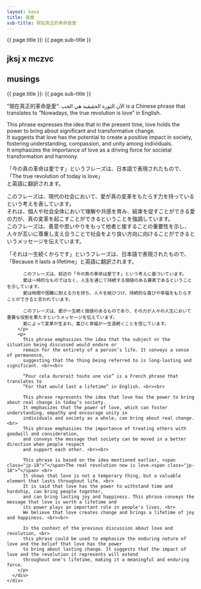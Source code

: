 ```yaml
---
layout: base
title: 是愛
sub-title: 現在真正的革命是愛
---
```

<div>
  <div class="text-white bg-yellow-600 p-4 [font-size:20px]">
    <span class="jp-17 page-header">{{ page.title }}: {{ page.sub-title }}</span>
  </div>
  
  <main>
    <section class="sticky top-0">
      <div class="top-content h-[475px]">
        <div class="bg flex w-full h-full justify-center bg-biw-kayee">
          <h1 class="text-white page-header">jksj x mczvc</h1>
          <h2 class="block">musings</h2>
        </div>
      </div>
    </section>
    <div class="content-wrapper flex justify-center w-full sticky top-0 left-0 h-[1555px]">
      <div class="content min-w-[444px] w-[60%] max-w-[653px] h-max py-2 px-6 !bg-white/60 quando-regular">
        <div class="text-white bg-yellow-600 p-4 [margin:-8px_-24px_0] [font-size:20px]">
          <span class="jp-17 page-header">{{ page.title }}: {{ page.sub-title }}</span>
        </div>
        <p>
        <span class="jp-18">“現在真正的革命是愛”</span>: <span class="noto-sans-arabic-18">
          الآن الثورة الحقيقية هي الحب 
          </span>
          is a Chinese phrase that translates to “Nowadays, the true revolution is love” in English. 
        </p>
        <p>
          This phrase expresses the idea that in the present time, love holds the power to bring about significant 
          and transformative change. <br>
          It suggests that love has the potential to create a positive impact in society, fostering understanding, 
          compassion, and unity among individuals. <br> 
          It emphasizes the importance of love as a driving force for societal transformation and harmony.
        </p>
        <p class="jp-18">
          「今の真の革命は愛です」というフレーズは、日本語で表現されたもので、<br>
          「The true revolution of today is love」<br>
          と英語に翻訳されます。
        </p>
        <p class="jp-18">
          このフレーズは、現代の社会において、愛が真の変革をもたらす力を持っているという考えを表しています。<br>
          それは、個人や社会全体において理解や共感を育み、結束を促すことができる愛の力が、真の変革を起こすことができるということを強調しています。<br>
          このフレーズは、善意や思いやりをもって他者と接することの重要性を示し、 <br>
          人々が互いに尊重し支え合うことで社会をより良い方向に向けることができるというメッセージを伝えています。
        </p>
        <p class="jp-18">
          「それは一生続くからです」というフレーズは、日本語で表現されたもので、<br>
          「Because it lasts a lifetime」と英語に翻訳されます。
          
          このフレーズは、前述の「今の真の革命は愛です」という考えに基づいています。
          愛は一時的なものではなく、人生を通じて持続する価値のある要素であるということを示しています。
          愛は時間や困難に耐える力を持ち、人々を結びつけ、持続的な喜びや幸福をもたらすことができると言われています。
          
          このフレーズは、愛が一生続く価値のあるものであり、その力が人々の人生において重要な役割を果たすというメッセージを伝えています。
          愛によって変革が生まれ、喜びと幸福が一生涯続くことを信じています。
        </p>
        <p>
          This phrase emphasizes the idea that the subject or the situation being discussed would endure or 
          remain for the entirety of a person’s life. It conveys a sense of permanence, 
          suggesting that the thing being referred to is long-lasting and significant. <br><br>

          “Pour cela durerait toute une vie” is a French phrase that translates to 
          “For that would last a lifetime” in English. <br><br>

          This phrase represents the idea that love has the power to bring about real change in today’s society. 
          It emphasizes that the power of love, which can foster understanding, empathy and encourage unity in 
          individuals and society as a whole, can bring about real change. <br>
          This phrase emphasizes the importance of treating others with goodwill and consideration, 
          and conveys the message that society can be moved in a better direction when people respect 
          and support each other. <br><br>

          This phrase is based on the idea mentioned earlier, <span class="jp-18">“</span>The real revolution now is love.<span class="jp-18">”</span> <br>
          It shows that love is not a temporary thing, but a valuable element that lasts throughout life. <br> 
          It is said that love has the power to withstand time and hardship, can bring people together, 
          and can bring lasting joy and happiness. This phrase conveys the message that love is worth a lifetime and 
          its power plays an important role in people's lives. <br> 
          We believe that love creates change and brings a lifetime of joy and happiness. <br><br>
          
          In the context of the previous discussion about love and revolution, <br>
          this phrase could be used to emphasize the enduring nature of love and the belief that love has the power 
          to bring about lasting change. It suggests that the impact of love and the revolution it represents will extend 
          throughout one’s lifetime, making it a meaningful and enduring force.
        </p>
      </div>
    </div>
  </main>
</div>